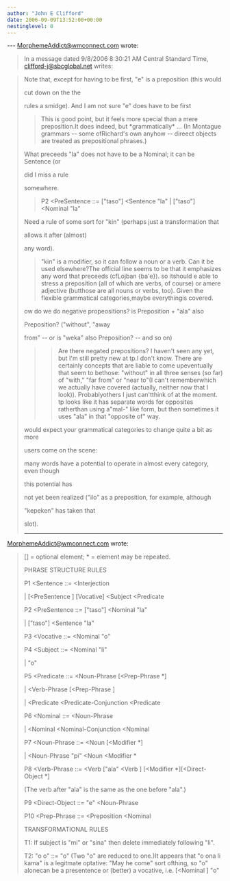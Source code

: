 ```yaml
---
author: "John E Clifford"
date: 2006-09-09T13:52:00+00:00
nestinglevel: 0
---
```

\---
 [MorphemeAddict@wmconnect.com](mailto://MorphemeAddict@wmconnect.com) wrote:

> In a message dated 9/8/2006 8:30:21 AM Central Standard Time,
> [clifford-j@sbcglobal.net](mailto://clifford-j@sbcglobal.net) writes:

>>> 
> Note that, except for having to be first, "e" is a preposition (this would
> 
> cut down on the the
> 
> rules a smidge). And I am not sure "e" does have to be first
>> This is good point, but it feels more special than a mere preposition.It does indeed, but \*grammatically\* ... (In Montague grammars --
 some ofRichard's own anyhow --
direect objects are treated as prepositional phrases.)
> 
> What preceeds "la" does not have to be a Nominal; it can be Sentence (or
> 
> did I miss a rule
> 
> somewhere.
> 
>> P2 <PreSentence
> ::= \["taso"\] <Sentence
> "la"
> | \["taso"\] <Nominal
> "la"
> 
> Need a rule of some sort for "kin" (perhaps just a transformation that
> 
> allows it after (almost)
> 
> any word).
> 
>> "kin" is a modifier, so it can follow a noun or a verb. Can it be used
> elsewhere?The official line seems to be that it emphasizes any word that preceeds (cfLojban {ba'e}). so itshould e able to stress a preposition (all of which are verbs, of course) or amere adjective (butthose are all nouns or verbs, too). Given the flexible grammatical categories,maybe everythingis covered.
> 
> ow do we do negative propeositions? is Preposition + "ala" also
> 
> Preposition? ("without", "away
> 
> from" --
 or is "weka" also Preposition? --
 and so on)
> 
>>> Are there negated prepositions? I haven't seen any yet, but I'm still pretty
> new at tp.I don't know. There are certainly concepts that are liable to come upeventually that seem to bethose: "without" in all three senses (so far) of "with," "far from" or "near to"(I can't rememberwhich we actually have covered (actually, neither now that I look)). Probablyothers I just can'tthink of at the moment. tp looks like it has separate words for opposites ratherthan using a"mal-" like form, but then sometimes it uses "ala" in that "opposite of" way.
> 
> would expect your grammatical categories to change quite a bit as more
> 
> users come on the scene:
> 
> many words have a potential to operate in almost every category, even though
> 
> this potential has
> 
> not yet been realized ("ilo" as a preposition, for example, although
> 
> "kepeken" has taken that
> 
> slot).
> 
>> 
> ---
 [MorphemeAddict@wmconnect.com](mailto://MorphemeAddict@wmconnect.com) wrote:

> 
>> 
> 
> \[\] = optional element; \* = element may be repeated.
> 
> 
>> 
> 
> PHRASE STRUCTURE RULES
> 
> 
> P1 <Sentence
> ::= <Interjection
>> 
> 
> | \[<PreSentence
>\] \[Vocative\] <Subject
> <Predicate
>> 
> 
> P2 <PreSentence
> ::= \["taso"\] <Nominal
> "la"
> 
>> 
> | \["taso"\] <Sentence
> "la"
> 
>> 
> 
> P3 <Vocative
> ::= <Nominal
> "o"
> 
> 
> P4 <Subject
> ::= <Nominal
> "li"
> 
> 
> | "o"
> 
> 
> P5 <Predicate
> ::= <Noun-Phrase
> \[<Prep-Phrase
>\*\]
> 
> 
> | <Verb-Phrase
> \[<Prep-Phrase
>\]
> 
> 
> | <Predicate
> <Predicate-Conjunction
> <Predicate
>> 
> 
> P6 <Nominal
> ::= <Noun-Phrase
>> 
> 
> | <Nominal
> <Nominal-Conjunction
> <Nominal
>> 
> 
> P7 <Noun-Phrase
> ::= <Noun
> \[<Modifier
>\*\]
> 
> 
> | <Noun-Phrase
> "pi" <Noun
> <Modifier
>\*
> 
> 
> P8 <Verb-Phrase
> ::= <Verb
> \["ala" <Verb
>\] \[<Modifier
>\*\]\[<Direct-Object
>\*\]
> 
> 
> (The verb after "ala" is the same as the one before "ala".)
> 
> 
> P9 <Direct-Object
> ::= "e" <Noun-Phrase
>> 
> 
> P10 <Prep-Phrase
> ::= <Preposition
> <Nominal
>> 
> 
>> 
> 
> TRANSFORMATIONAL RULES
> 
> 
> T1: If subject is "mi" or "sina" then delete immediately following "li".
> 
> 
> T2: "o o" ::= "o" (Two "o" are reduced to one.)It appears that "o ona li kama" is a legitmate optative: "May he come" sort ofthing, so "o" alonecan be a presentence or (better) a vocative, i.e. \[<Nominal
>\] "o"